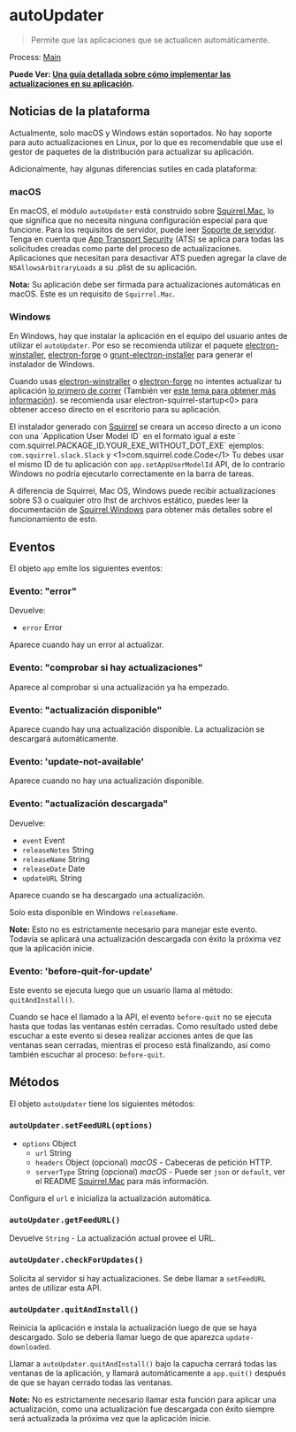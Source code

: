 # autoUpdater

> Permite que las aplicaciones que se actualicen automáticamente.

Process: [Main](../glossary.md#main-process)

**Puede Ver: [Una guía detallada sobre cómo implementar las actualizaciones en su aplicación](../tutorial/updates.md).**

## Noticias de la plataforma

Actualmente, solo macOS y Windows están soportados. No hay soporte para auto actualizaciones en Linux, por lo que es recomendable que use el gestor de paquetes de la distribución para actualizar su aplicación.

Adicionalmente, hay algunas diferencias sutiles en cada plataforma:

### macOS

En macOS, el módulo `autoUpdater` está construido sobre [Squirrel.Mac](https://github.com/Squirrel/Squirrel.Mac), lo que significa que no necesita ninguna configuración especial para que funcione. Para los requisitos de servidor, puede leer [Soporte de servidor](https://github.com/Squirrel/Squirrel.Mac#server-support). Tenga en cuenta que [App Transport Security](https://developer.apple.com/library/content/documentation/General/Reference/InfoPlistKeyReference/Articles/CocoaKeys.html#//apple_ref/doc/uid/TP40009251-SW35) (ATS) se aplica para todas las solicitudes creadas como parte del proceso de actualizaciones. Aplicaciones que necesitan para desactivar ATS pueden agregar la clave de `NSAllowsArbitraryLoads` a su .plist de su aplicación.

**Nota:** Su aplicación debe ser firmada para actualizaciones automáticas en macOS. Este es un requisito de `Squirrel.Mac`.

### Windows

En Windows, hay que instalar la aplicación en el equipo del usuario antes de utilizar el `autoUpdater`. Por eso se recomienda utilizar el paquete [electron-winstaller](https://github.com/electron/windows-installer), [electron-forge](https://github.com/electron-userland/electron-forge) o [grunt-electron-installer](https://github.com/electron/grunt-electron-installer) para generar el instalador de Windows.

Cuando usas [electron-winstraller](https://github.com/electron/windows-installer) o [electron-forge](https://github.com/electron-userland/electron-forge) no intentes actualizar tu aplicación [lo primero de correr](https://github.com/electron/windows-installer#handling-squirrel-events) (También ver [este tema para obtener más información](https://github.com/electron/electron/issues/7155)). se recomienda usar electron-squirrel-startup<0> para obtener acceso directo en el escritorio para su aplicación.</p> 

El instalador generado con [Squirrel](https://msdn.microsoft.com/en-us/library/windows/desktop/dd378459(v=vs.85).aspx) se creara un acceso directo a un icono con una `Application User Model ID` en el formato igual a este ` com.squirrel.PACKAGE_ID.YOUR_EXE_WITHOUT_DOT_EXE` ejemplos: `com.squirrel.slack.Slack` y <1>com.squirrel.code.Code</1> Tu debes usar el mismo ID de tu aplicación con `app.setAppUserModelId` API, de lo contrario Windows no podría ejecutarlo correctamente en la barra de tareas.

A diferencia de Squirrel, Mac OS, Windows puede recibir actualizaciones sobre S3 o cualquier otro lhst de archivos estático, puedes leer la documentación de [Squirrel.Windows](https://github.com/Squirrel/Squirrel.Windows) para obtener más detalles sobre el funcionamiento de esto.

## Eventos

El objeto `app` emite los siguientes eventos:

### Evento: "error"

Devuelve:

* `error` Error

Aparece cuando hay un error al actualizar.

### Evento: "comprobar si hay actualizaciones"

Aparece al comprobar si una actualización ya ha empezado.

### Evento: "actualización disponible"

Aparece cuando hay una actualización disponible. La actualización se descargará automáticamente.

### Evento: 'update-not-available'

Aparece cuando no hay una actualización disponible.

### Evento: "actualización descargada"

Devuelve:

* `event` Event
* `releaseNotes` String
* `releaseName` String
* `releaseDate` Date
* `updateURL` String

Aparece cuando se ha descargado una actualización.

Solo esta disponible en Windows `releaseName`.

**Note:** Esto no es estrictamente necesario para manejar este evento. Todavía se aplicará una actualización descargada con éxito la próxima vez que la aplicación inicie.

### Evento: 'before-quit-for-update'

Este evento se ejecuta luego que un usuario llama al método: `quitAndInstall()`.

Cuando se hace el llamado a la API, el evento `before-quit` no se ejecuta hasta que todas las ventanas estén cerradas. Como resultado usted debe escuchar a este evento si desea realizar acciones antes de que las ventanas sean cerradas, mientras el proceso está finalizando, así como también escuchar al proceso: `before-quit`.

## Métodos

El objeto `autoUpdater` tiene los siguientes métodos:

### `autoUpdater.setFeedURL(options)`

* `options` Object 
  * `url` String
  * `headers` Object (opcional) *macOS* - Cabeceras de petición HTTP.
  * `serverType` String (opcional) *macOS* - Puede ser `json` or `default`, ver el README [Squirrel.Mac](https://github.com/Squirrel/Squirrel.Mac) para más información.

Configura el `url` e inicializa la actualización automática.

### `autoUpdater.getFeedURL()`

Devuelve `String` - La actualización actual provee el URL.

### `autoUpdater.checkForUpdates()`

Solicita al servidor si hay actualizaciones. Se debe llamar a `setFeedURL` antes de utilizar esta API.

### `autoUpdater.quitAndInstall()`

Reinicia la aplicación e instala la actualización luego de que se haya descargado. Solo se debería llamar luego de que aparezca `update-downloaded`.

Llamar a `autoUpdater.quitAndInstall()` bajo la capucha cerrará todas las ventanas de la aplicación, y llamará automáticamente a `app.quit()` después de que se hayan cerrado todas las ventanas.

**Note:** No es estrictamente necesario llamar esta función para aplicar una actualización, como una actualización fue descargada con éxito siempre será actualizada la próxima vez que la aplicación inicie.